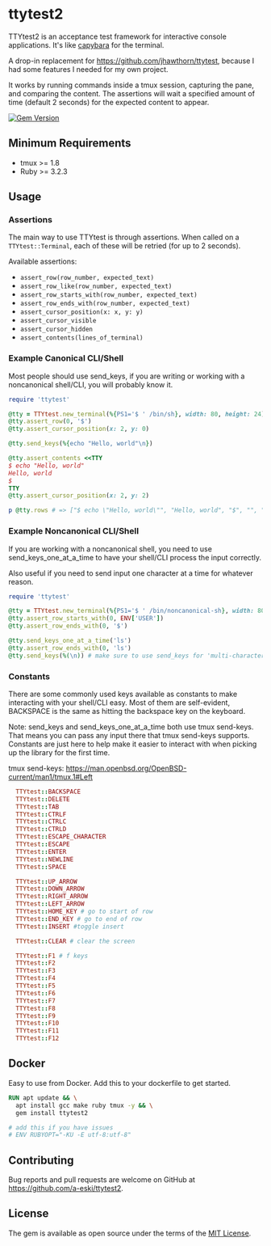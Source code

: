 # ttytest2

TTYtest2 is an acceptance test framework for interactive console applications. It's like [capybara](https://github.com/teamcapybara/capybara) for the terminal.

A drop-in replacement for https://github.com/jhawthorn/ttytest, because I had some features I needed for my own project.

It works by running commands inside a tmux session, capturing the pane, and comparing the content. The assertions will wait a specified amount of time (default 2 seconds) for the expected content to appear.

[![Gem Version](https://badge.fury.io/rb/ttytest2.svg?icon=si%3Arubygems)](https://badge.fury.io/rb/ttytest2)

## Minimum Requirements

* tmux >= 1.8
* Ruby >= 3.2.3

## Usage

### Assertions

The main way to use TTYtest is through assertions. When called on a `TTYtest::Terminal`, each of these will be retried (for up to 2 seconds).

Available assertions:
* `assert_row(row_number, expected_text)`
* `assert_row_like(row_number, expected_text)`
* `assert_row_starts_with(row_number, expected_text)`
* `assert_row_ends_with(row_number, expected_text)`
* `assert_cursor_position(x: x, y: y)`
* `assert_cursor_visible`
* `assert_cursor_hidden`
* `assert_contents(lines_of_terminal)`


### Example Canonical CLI/Shell

Most people should use send_keys, if you are writing or working with a noncanonical shell/CLI, you will probably know it.

``` ruby
require 'ttytest'

@tty = TTYtest.new_terminal(%{PS1='$ ' /bin/sh}, width: 80, height: 24)
@tty.assert_row(0, '$')
@tty.assert_cursor_position(x: 2, y: 0)

@tty.send_keys(%{echo "Hello, world"\n})

@tty.assert_contents <<TTY
$ echo "Hello, world"
Hello, world
$
TTY
@tty.assert_cursor_position(x: 2, y: 2)

p @tty.rows # => ["$ echo \"Hello, world\"", "Hello, world", "$", "", "", "", ...]
```

### Example Noncanonical CLI/Shell

If you are working with a noncanonical shell, you need to use send_keys_one_at_a_time to have your shell/CLI process the input correctly.

Also useful if you need to send input one character at a time for whatever reason.

``` ruby
require 'ttytest'

@tty = TTYtest.new_terminal(%{PS1='$ ' /bin/noncanonical-sh}, width: 80, height: 24)
@tty.assert_row_starts_with(0, ENV['USER'])
@tty.assert_row_ends_with(0, '$')

@tty.send_keys_one_at_a_time('ls')
@tty.assert_row_ends_with(0, 'ls')
@tty.send_keys(%(\n)) # make sure to use send_keys for 'multi-character' characters like \n, \r, \t, etc.
```

### Constants

There are some commonly used keys available as constants to make interacting with your shell/CLI easy. Most of them are self-evident, BACKSPACE is the same as hitting the backspace key on the keyboard.

Note: send_keys and send_keys_one_at_a_time both use tmux send-keys. That means you can pass any input there that tmux send-keys supports. Constants are just here to help make it easier to interact with when picking up the library for the first time.

tmux send-keys:
https://man.openbsd.org/OpenBSD-current/man1/tmux.1#Left

``` ruby
  TTYtest::BACKSPACE
  TTYtest::DELETE
  TTYtest::TAB
  TTYtest::CTRLF
  TTYtest::CTRLC
  TTYtest::CTRLD
  TTYtest::ESCAPE_CHARACTER
  TTYtest::ESCAPE
  TTYtest::ENTER
  TTYtest::NEWLINE
  TTYtest::SPACE

  TTYtest::UP_ARROW
  TTYtest::DOWN_ARROW
  TTYtest::RIGHT_ARROW
  TTYtest::LEFT_ARROW
  TTYtest::HOME_KEY # go to start of row
  TTYtest::END_KEY # go to end of row
  TTYtest::INSERT #toggle insert

  TTYtest::CLEAR # clear the screen

  TTYtest::F1 # f keys
  TTYtest::F2
  TTYtest::F3
  TTYtest::F4
  TTYtest::F5
  TTYtest::F6
  TTYtest::F7
  TTYtest::F8
  TTYtest::F9
  TTYtest::F10
  TTYtest::F11
  TTYtest::F12
```

## Docker

Easy to use from Docker. Add this to your dockerfile to get started.

``` dockerfile
RUN apt update && \
  apt install gcc make ruby tmux -y && \
  gem install ttytest2

# add this if you have issues
# ENV RUBYOPT="-KU -E utf-8:utf-8"
```

## Contributing

Bug reports and pull requests are welcome on GitHub at https://github.com/a-eski/ttytest2.

## License

The gem is available as open source under the terms of the [MIT License](http://opensource.org/licenses/MIT).
